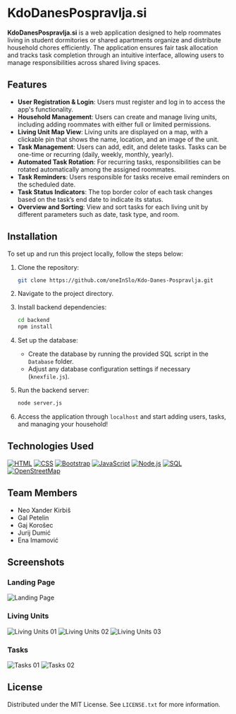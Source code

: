 # KdoDanesPospravlja.si

**KdoDanesPospravlja.si** is a web application designed to help roommates living in student dormitories or shared apartments organize and distribute household chores efficiently. The application ensures fair task allocation and tracks task completion through an intuitive interface, allowing users to manage responsibilities across shared living spaces.


## Features

- **User Registration & Login**: Users must register and log in to access the app's functionality.
- **Household Management**: Users can create and manage living units, including adding roommates with either full or limited permissions.
- **Living Unit Map View**: Living units are displayed on a map, with a clickable pin that shows the name, location, and an image of the unit.
- **Task Management**: Users can add, edit, and delete tasks. Tasks can be one-time or recurring (daily, weekly, monthly, yearly).
- **Automated Task Rotation**: For recurring tasks, responsibilities can be rotated automatically among the assigned roommates.
- **Task Reminders**: Users responsible for tasks receive email reminders on the scheduled date.
- **Task Status Indicators**: The top border color of each task changes based on the task’s end date to indicate its status.
- **Overview and Sorting**: View and sort tasks for each living unit by different parameters such as date, task type, and room.


## Installation

To set up and run this project locally, follow the steps below:

1. Clone the repository:
   ```bash
   git clone https://github.com/oneInSlo/Kdo-Danes-Pospravlja.git
    ```

2. Navigate to the project directory.

3. Install backend dependencies:

    ```bash
    cd backend
    npm install
    ```

4. Set up the database:
    - Create the database by running the provided SQL script in the `Database` folder.
    - Adjust any database configuration settings if necessary (`knexfile.js`).

5. Run the backend server:

    ```bash
    node server.js
    ```

6. Access the application through `localhost` and start adding users, tasks, and managing your household!


## Technologies Used

[![HTML][HTML-shield]][HTML-url] [![CSS][CSS-shield]][CSS-url] [![Bootstrap][Bootstrap-shield]][Bootstrap-url] [![JavaScript][JavaScript-shield]][JavaScript-url] [![Node.js][Node.js-shield]][Node.js-url] [![SQL][SQL-shield]][SQL-url] [![OpenStreetMap][OpenStreetMap-shield]][OpenStreetMap-url]


## Team Members

- Neo Xander Kirbiš
- Gal Petelin
- Gaj Korošec
- Jurij Dumić
- Ena Imamović


## Screenshots

### Landing Page
![Landing Page](./screenshots/landing-page.png)

### Living Units
![Living Units 01](./screenshots/bivalne-enote-01.png)
![Living Units 02](./screenshots/bivalne-enote-02.png)
![Living Units 03](./screenshots/bivalne-enote-03.png)

### Tasks
![Tasks 01](./screenshots/opravila-01.png)
![Tasks 02](./screenshots/opravila-02.png)


## License

Distributed under the MIT License. See `LICENSE.txt` for more information.


[HTML-shield]: https://img.shields.io/badge/HTML-E34F26?style=for-the-badge&logo=html5&logoColor=white
[HTML-url]: https://developer.mozilla.org/en-US/docs/Web/HTML
[CSS-shield]: https://img.shields.io/badge/CSS-1572B6?style=for-the-badge&logo=css3&logoColor=white
[CSS-url]: https://developer.mozilla.org/en-US/docs/Web/CSS
[Bootstrap-shield]: https://img.shields.io/badge/Bootstrap-563D7C?style=for-the-badge&logo=bootstrap&logoColor=white
[Bootstrap-url]: https://getbootstrap.com
[JavaScript-shield]: https://img.shields.io/badge/JavaScript-F7DF1E?style=for-the-badge&logo=javascript&logoColor=black
[JavaScript-url]: https://developer.mozilla.org/en-US/docs/Web/JavaScript
[Node.js-shield]: https://img.shields.io/badge/Node.js-339933?style=for-the-badge&logo=nodedotjs&logoColor=white
[Node.js-url]: https://nodejs.org/
[SQL-shield]: https://img.shields.io/badge/SQL-003B57?style=for-the-badge&logo=postgresql&logoColor=white
[SQL-url]: https://en.wikipedia.org/wiki/SQL
[OpenStreetMap-shield]: https://img.shields.io/badge/OpenStreetMap-7EBC6F?style=for-the-badge&logo=openstreetmap&logoColor=white
[OpenStreetMap-url]: https://www.openstreetmap.org/